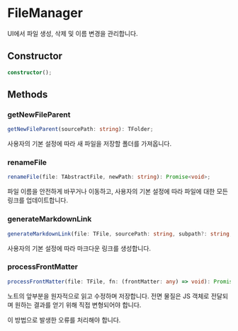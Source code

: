 # FileManager

UI에서 파일 생성, 삭제 및 이름 변경을 관리합니다.

## Constructor

```ts
constructor();
```

## Methods

### getNewFileParent

```ts
getNewFileParent(sourcePath: string): TFolder;
```

사용자의 기본 설정에 따라 새 파일을 저장할 폴더를 가져옵니다.

### renameFile

```ts
renameFile(file: TAbstractFile, newPath: string): Promise<void>;
```

파일 이름을 안전하게 바꾸거나 이동하고, 사용자의 기본 설정에 따라 파일에 대한 모든 링크를 업데이트합니다.

### generateMarkdownLink

```ts
generateMarkdownLink(file: TFile, sourcePath: string, subpath?: string, alias?: string): string;
```

사용자의 기본 설정에 따라 마크다운 링크를 생성합니다.

### processFrontMatter

```ts
processFrontMatter(file: TFile, fn: (frontMatter: any) => void): Promise<void>;
```

노트의 앞부분을 원자적으로 읽고 수정하며 저장합니다.
전면 물질은 JS 객체로 전달되며 원하는 결과를 얻기 위해 직접 변형되어야 합니다.

이 방법으로 발생한 오류를 처리해야 합니다.
